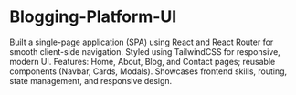 # Blogging-Platform-UI
Built a single-page application (SPA) using React and React Router for smooth client-side navigation.  Styled using TailwindCSS for responsive, modern UI.  Features: Home, About, Blog, and Contact pages; reusable components (Navbar, Cards, Modals).  Showcases frontend skills, routing, state management, and responsive design.
